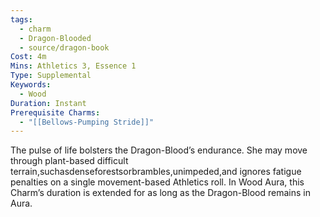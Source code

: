 ```yaml
---
tags:
  - charm
  - Dragon-Blooded
  - source/dragon-book
Cost: 4m
Mins: Athletics 3, Essence 1
Type: Supplemental
Keywords:
  - Wood
Duration: Instant
Prerequisite Charms:
  - "[[Bellows-Pumping Stride]]"
---
```

The pulse of life bolsters the Dragon-Blood’s endurance. She may move through plant-based difficult terrain,suchasdenseforestsorbrambles,unimpeded,and ignores fatigue penalties on a single movement-based Athletics roll. In Wood Aura, this Charm’s duration is extended for as long as the Dragon-Blood remains in Aura.